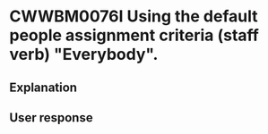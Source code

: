 # CWWBM0076I Using the default people assignment criteria (staff verb) "Everybody".

## Explanation

## User response